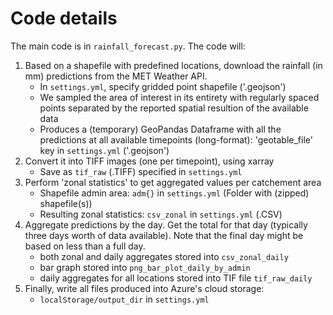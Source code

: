 # Code details

The main code is in `rainfall_forecast.py`. The code will:
1. Based on a shapefile with predefined locations, download the rainfall (in mm) predictions from the MET Weather API. 
    - In `settings.yml`, specify gridded point shapefile ('.geojson')
    - We sampled the area of interest in its entirety with regularly spaced points separated by the reported spatial resultion of the available data 
    - Produces a (temporary) GeoPandas Dataframe with all the predictions at all available timepoints (long-format): 'geotable_file' key in `settings.yml` ('.geojson')
2. Convert it into TIFF images (one per timepoint), using xarray
    - Save as `tif_raw` (.TIFF) specified in `settings.yml`
3. Perform 'zonal statistics' to get aggregated values per catchement area
    - Shapefile admin area: `adm{}` in `settings.yml` (Folder with (zipped) shapefile(s))
    - Resulting zonal statistics: `csv_zonal` in `settings.yml` (.CSV)
4. Aggregate predictions by the day. Get the total for that day (typically three days worth of data available). Note that the final day might be based on less than a full day. 
    - both zonal and daily aggregates stored into `csv_zonal_daily`
    - bar graph stored into `png_bar_plot_daily_by_admin`
    - daily aggregates for all locations stored into TIF file `tif_raw_daily`
5. Finally, write all files produced into Azure's cloud storage: 
    - `localStorage/output_dir` in `settings.yml` 




